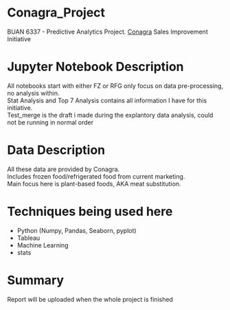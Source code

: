 # Conagra_Project
BUAN 6337 - Predictive Analytics Project. [Conagra]([https://www.example.com](https://www.conagrabrands.com/)) Sales Improvement Initiative

# Jupyter Notebook Description
All notebooks start with either FZ or RFG only focus on data pre-processing, no analysis within. <br />
Stat Analysis and Top 7 Analysis contains all information I have for this initiative. <br />
Test_merge is the draft i made during the explantory data analysis, could not be running in normal order

# Data Description
All these data are provided by Conagra. <br />
Includes frozen food/refrigerated food from current marketing. <br />
Main focus here is plant-based foods, AKA meat substitution. 

# Techniques being used here
* Python (Numpy, Pandas, Seaborn, pyplot)
* Tableau
* Machine Learning
* stats

# Summary
Report will be uploaded when the whole project is finished
